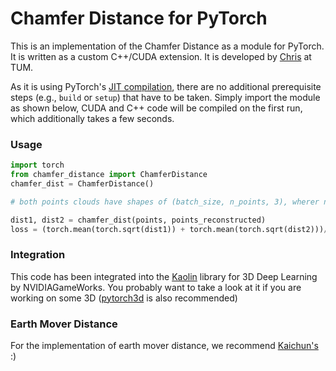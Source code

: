 # Chamfer Distance for PyTorch

This is an implementation of the Chamfer Distance as a module for PyTorch. It is written as a custom C++/CUDA extension. It is developed by [Chris](https://github.com/chrdiller/pyTorchChamferDistance) at TUM.

As it is using PyTorch's [JIT compilation](https://pytorch.org/tutorials/advanced/cpp_extension.html), there are no additional prerequisite steps (e.g., `build` or `setup`) that have to be taken. Simply import the module as shown below, CUDA and C++ code will be compiled on the first run, which additionally takes a few seconds.

### Usage
```python
import torch
from chamfer_distance import ChamferDistance
chamfer_dist = ChamferDistance()

# both points clouds have shapes of (batch_size, n_points, 3), wherer n_points can be different

dist1, dist2 = chamfer_dist(points, points_reconstructed)
loss = (torch.mean(torch.sqrt(dist1)) + torch.mean(torch.sqrt(dist2)))/2  
```

### Integration
This code has been integrated into the [Kaolin](https://github.com/NVIDIAGameWorks/kaolin) library for 3D Deep Learning by NVIDIAGameWorks. You probably want to take a look at it if you are working on some 3D ([pytorch3d](https://github.com/facebookresearch/pytorch3d) is also recommended)

### Earth Mover Distance
For the implementation of earth mover distance, we recommend [Kaichun's](https://github.com/daerduoCarey/PyTorchEMD) :)
